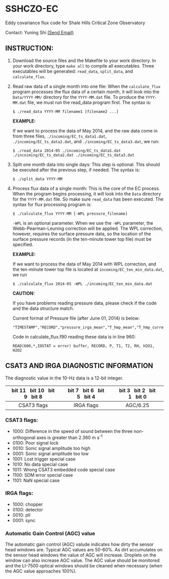 SSHCZO-EC
=========

Eddy covariance flux code for Shale Hills Critical Zone Observatory

Contact: Yuning Shi [(Send Email)](mailto:yshi@psu.edu)


INSTRUCTION:
------------

1. Download the source files and the Makefile to your work directory. In your work directory, type `make all` to compile all executables. Three executables will be generated: `read_data`, `split_data`, and `calculate_flux`. 

1. Read raw data of a single month into one file:
   When the `calculate_flux` program processes the flux data of a certain month, it will look into the `Data/YYYY-MM/` directory for the `YYYY-MM.dat` file.
   To produce the `YYYY-MM.dat` file, we must run the read_data program first.
   The syntax is:

   ```shell
   $ ./read_data YYYY-MM filename1 [filename2 ...]
   ```

   **EXAMPLE:**

   If we want to process the data of May 2014, and the raw data come in from three files, `./incoming/EC_ts_data1.dat`, `./incoming/EC_ts_data2.dat`, and `./incoming/EC_ts_data3.dat`, we run:

   ```shell
   $ ./read_data 2014-05 ./incoming/EC_ts_data1.dat ./incoiming/EC_ts_data2.dat ./incoming/EC_ts_data3.dat
   ```

2. Split one month data into single days:
   This step is optional. This should be executed after the previous step, if needed.
   The syntax is:

   ```shell
   $ ./split_data YYYY-MM
   ```

3. Process flux data of a single month:
   This is the core of the EC process.
   When the program begins processing, it will look into the `Data` directory for the `YYYY-MM.dat` file.
   So make sure `read_data` has been executed. The syntax for flux processing program is:

   ```shell
   $ ./calculate_flux YYYY-MM [-WPL pressure_filename]
   ```

   `-WPL` is an optional parameter.
   When we use the `-WPL` parameter, the Webb-Pearman-Leuning correction will be applied.
   The WPL correction, however, requires the surface pressure data, so the location of the surface pressure records (in the ten-minute tower top file) must be specified.  

   **EXAMPLE:**

   If we want to process the data of May 2014 with WPL correction, and the ten-minute tower top file is located at `incoming/EC_ten_min_data.dat`, we run
   
   ```shell
   $ ./calculate_flux 2014-05 -WPL ./incoming/EC_ten_min_data.dat
   ```
   
   **CAUTION:**
   
   If you have problems reading pressure data, please check if the code and the data structure match.
   
   Current format of Pressure file (after June 01, 2014) is below:
   ```
   "TIMESTAMP","RECORD","pressure_irga_mean","T_hmp_mean","T_hmp_current","RH_hmp_current","h2o_irga_mean","h2o_hmp_mean"
   ```
   Code in calculate_flux.f90 reading these data is in line 960:
   ```Fortran
   READ(600,*,IOSTAT = error) buffer, RECORD, P, T1, T2, RH, H2O1, H2O2
   ```
   

CSAT3 AND IRGA DIAGNOSTIC INFORMATION
-------------------------------------

The diagnostic value in the 10-Hz data is a 12-bit integer.

bit 11&nbsp;&nbsp;&nbsp;bit 10&nbsp;&nbsp;&nbsp;bit 9&nbsp;&nbsp;&nbsp;bit 8|bit 7&nbsp;&nbsp;&nbsp;bit 6&nbsp;&nbsp;&nbsp;bit 5&nbsp;&nbsp;&nbsp;bit 4|bit 3&nbsp;&nbsp;&nbsp;bit 2&nbsp;&nbsp;&nbsp;bit 1&nbsp;&nbsp;&nbsp;bit 0
:--------------------------:|:------------------------:|:------------------------:
CSAT3 flags|IRGA flags|AGC/6.25


### CSAT3 flags:

* 1000: Difference in the speed of sound between the three non-orthogonal axes is greater than 2.360&nbsp;m&nbsp;s<sup>-1</sup>
* 0100: Poor signal lock
* 0010: Sonic signal amplitude too high
* 0001: Sonic signal amplitude too low
* 1001: Lost trigger special case
* 1010: No data special case
* 1011: Wrong CSAT3 embedded code special case
* 1100: SDM error special case
* 1101: NaN special case

### IRGA flags:

* 1000: chopper
* 0100: detector
* 0010: pll
* 0001: sync

### Automatic Gain Control (AGC) value
The automatic gain control (AGC) valude indicates how dirty the sensor head windows are.
Typical AGC values are 50-60%.
As dirt accumulates on the sensor head windows the value of AGC will increase.
Droplets on the window can also increase AGC value.
The AGC value should be monitored and the LI-7500 optical windows should be cleaned when necessary (when the AGC value approaches 100%).
